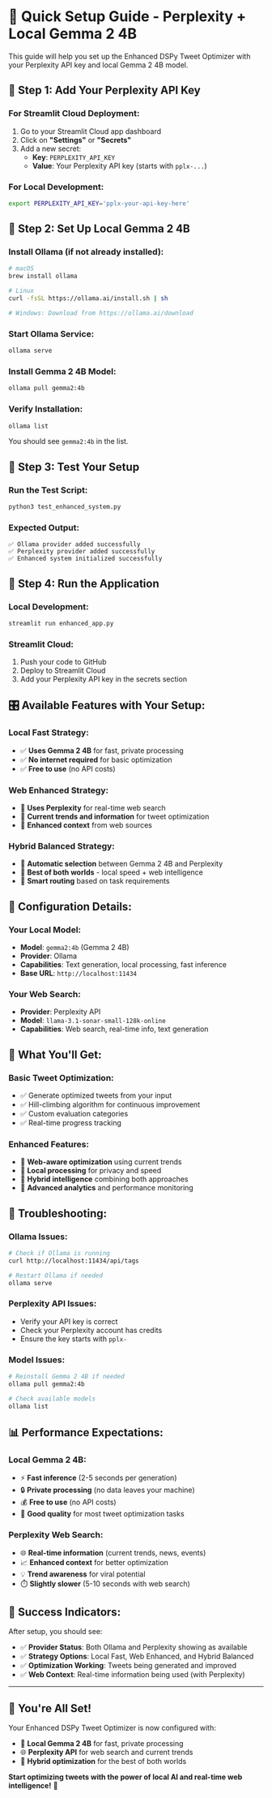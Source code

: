# 🚀 Quick Setup Guide - Perplexity + Local Gemma 2 4B

This guide will help you set up the Enhanced DSPy Tweet Optimizer with your Perplexity API key and local Gemma 2 4B model.

## 🔑 **Step 1: Add Your Perplexity API Key**

### **For Streamlit Cloud Deployment:**
1. Go to your Streamlit Cloud app dashboard
2. Click on **"Settings"** or **"Secrets"**
3. Add a new secret:
   - **Key**: `PERPLEXITY_API_KEY`
   - **Value**: Your Perplexity API key (starts with `pplx-...`)

### **For Local Development:**
```bash
export PERPLEXITY_API_KEY='pplx-your-api-key-here'
```

## 🤖 **Step 2: Set Up Local Gemma 2 4B**

### **Install Ollama (if not already installed):**
```bash
# macOS
brew install ollama

# Linux
curl -fsSL https://ollama.ai/install.sh | sh

# Windows: Download from https://ollama.ai/download
```

### **Start Ollama Service:**
```bash
ollama serve
```

### **Install Gemma 2 4B Model:**
```bash
ollama pull gemma2:4b
```

### **Verify Installation:**
```bash
ollama list
```
You should see `gemma2:4b` in the list.

## 🎯 **Step 3: Test Your Setup**

### **Run the Test Script:**
```bash
python3 test_enhanced_system.py
```

### **Expected Output:**
```
✅ Ollama provider added successfully
✅ Perplexity provider added successfully
✅ Enhanced system initialized successfully
```

## 🚀 **Step 4: Run the Application**

### **Local Development:**
```bash
streamlit run enhanced_app.py
```

### **Streamlit Cloud:**
1. Push your code to GitHub
2. Deploy to Streamlit Cloud
3. Add your Perplexity API key in the secrets section

## 🎛️ **Available Features with Your Setup:**

### **Local Fast Strategy:**
- ✅ **Uses Gemma 2 4B** for fast, private processing
- ✅ **No internet required** for basic optimization
- ✅ **Free to use** (no API costs)

### **Web Enhanced Strategy:**
- 🚀 **Uses Perplexity** for real-time web search
- 🚀 **Current trends and information** for tweet optimization
- 🚀 **Enhanced context** from web sources

### **Hybrid Balanced Strategy:**
- 🎯 **Automatic selection** between Gemma 2 4B and Perplexity
- 🎯 **Best of both worlds** - local speed + web intelligence
- 🎯 **Smart routing** based on task requirements

## 🔧 **Configuration Details:**

### **Your Local Model:**
- **Model**: `gemma2:4b` (Gemma 2 4B)
- **Provider**: Ollama
- **Capabilities**: Text generation, local processing, fast inference
- **Base URL**: `http://localhost:11434`

### **Your Web Search:**
- **Provider**: Perplexity API
- **Model**: `llama-3.1-sonar-small-128k-online`
- **Capabilities**: Web search, real-time info, text generation

## 🎉 **What You'll Get:**

### **Basic Tweet Optimization:**
- ✅ Generate optimized tweets from your input
- ✅ Hill-climbing algorithm for continuous improvement
- ✅ Custom evaluation categories
- ✅ Real-time progress tracking

### **Enhanced Features:**
- 🚀 **Web-aware optimization** using current trends
- 🚀 **Local processing** for privacy and speed
- 🚀 **Hybrid intelligence** combining both approaches
- 🚀 **Advanced analytics** and performance monitoring

## 🐛 **Troubleshooting:**

### **Ollama Issues:**
```bash
# Check if Ollama is running
curl http://localhost:11434/api/tags

# Restart Ollama if needed
ollama serve
```

### **Perplexity API Issues:**
- Verify your API key is correct
- Check your Perplexity account has credits
- Ensure the key starts with `pplx-`

### **Model Issues:**
```bash
# Reinstall Gemma 2 4B if needed
ollama pull gemma2:4b

# Check available models
ollama list
```

## 📊 **Performance Expectations:**

### **Local Gemma 2 4B:**
- ⚡ **Fast inference** (2-5 seconds per generation)
- 🔒 **Private processing** (no data leaves your machine)
- 💰 **Free to use** (no API costs)
- 🧠 **Good quality** for most tweet optimization tasks

### **Perplexity Web Search:**
- 🌐 **Real-time information** (current trends, news, events)
- 📈 **Enhanced context** for better optimization
- 💡 **Trend awareness** for viral potential
- ⏱️ **Slightly slower** (5-10 seconds with web search)

## 🎯 **Success Indicators:**

After setup, you should see:
- ✅ **Provider Status**: Both Ollama and Perplexity showing as available
- ✅ **Strategy Options**: Local Fast, Web Enhanced, and Hybrid Balanced
- ✅ **Optimization Working**: Tweets being generated and improved
- ✅ **Web Context**: Real-time information being used (with Perplexity)

---

## 🎉 **You're All Set!**

Your Enhanced DSPy Tweet Optimizer is now configured with:
- 🤖 **Local Gemma 2 4B** for fast, private processing
- 🌐 **Perplexity API** for web search and current trends
- 🎯 **Hybrid optimization** for the best of both worlds

**Start optimizing tweets with the power of local AI and real-time web intelligence!** 🚀
